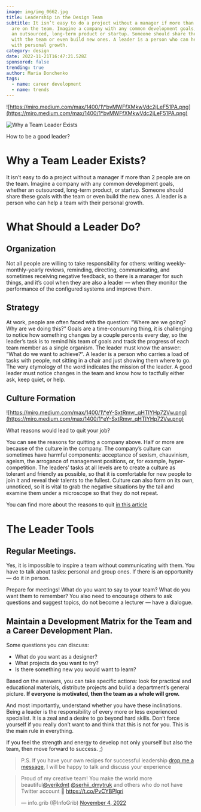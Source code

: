```yaml
---
image: img/img_0662.jpg
title: Leadership in the Design Team
subtitle: It isn’t easy to do a project without a manager if more than 2 people
  are on the team. Imagine a company with any common development goals, whether
  an outsourced, long-term product or startup. Someone should share these goals
  with the team or even build new ones. A leader is a person who can help a team
  with personal growth.
category: design
date: 2022-11-21T16:47:21.528Z
sponsored: false
trending: true
author: Maria Donchenko
tags:
  - name: career development
  - name: trends
---
```

![https://miro.medium.com/max/1400/1\*bvMWFfXMkwVdc2jLeF51PA.png](https://miro.medium.com/max/1400/1*bvMWFfXMkwVdc2jLeF51PA.png)

![Why a Team Leader Exists](img/1-1e54cjiodc12pfj9xh4ysq.webp)





How to be a good leader?

# **Why a Team Leader Exists?**

It isn’t easy to do a project without a manager if more than 2 people are on the team. Imagine a company with any common development goals, whether an outsourced, long-term product, or startup. Someone should share these goals with the team or even build the new ones. A leader is a person who can help a team with their personal growth.

# **What Should a Leader Do?**

## **Organization**

Not all people are willing to take responsibility for others: writing weekly-monthly-yearly reviews, reminding, directing, communicating, and sometimes receiving negative feedback, so there is a manager for such things, and it’s cool when they are also a leader — when they monitor the performance of the configured systems and improve them.

## **Strategy**

At work, people are often faced with the question: “Where are we going? Why are we doing this?” Goals are a time-consuming thing, it is challenging to notice how something changes by a couple percents every day, so the leader’s task is to remind his team of goals and track the progress of each team member as a single organism. The leader must know the answer: “What do we want to achieve?”. A leader is a person who carries a load of tasks with people, not sitting in a chair and just showing them where to go. The very etymology of the word indicates the mission of the leader. A good leader must notice changes in the team and know how to tactfully either ask, keep quiet, or help.

## **Culture Formation**

![https://miro.medium.com/max/1400/1\*eY-SxtRmvr_qHTIYHp72Vw.png](https://miro.medium.com/max/1400/1*eY-SxtRmvr_qHTIYHp72Vw.png)

What reasons would lead to quit your job?

You can see the reasons for quitting a company above. Half or more are because of the culture in the company. The company’s culture can sometimes have harmful components: acceptance of sexism, chauvinism, ageism, the arrogance of management positions, or, for example, hyper-competition. The leaders’ tasks at all levels are to create a culture as tolerant and friendly as possible, so that it is comfortable for new people to join it and reveal their talents to the fullest. Culture can also form on its own, unnoticed, so it is vital to grab the negative situations by the tail and examine them under a microscope so that they do not repeat.

You can find more about the reasons to quit [in this article](https://medium.com/@checkli/why-employees-quit-20-stats-employers-need-to-know-b921c253f767)

# **The Leader Tools**

## **Regular Meetings.**

Yes, it is impossible to inspire a team without communicating with them. You have to talk about tasks: personal and group ones. If there is an opportunity — do it in person.

Prepare for meetings! What do you want to say to your team? What do you want them to remember? You also need to encourage others to ask questions and suggest topics, do not become a lecturer — have a dialogue.

## **Maintain a Development Matrix for the Team and a Career Development Plan.**

Some questions you can discuss:

* What do you want as a designer?
* What projects do you want to try?
* Is there something new you would want to learn?

Based on the answers, you can take specific actions: look for practical and educational materials, distribute projects and build a department’s general picture. **If everyone is motivated, then the team as a whole will grow.**

And most importantly, understand whether you have these inclinations. Being a leader is the responsibility of every more or less experienced specialist. It is a zeal and a desire to go beyond hard skills. Don’t force yourself if you really don’t want to and think that this is not for you. This is the main rule in everything.

If you feel the strength and energy to develop not only yourself but also the team, then move forward to success. ;)

> P.S. If you have your own recipes for successful leadership [drop me a message](<>), I will be happy to talk and discuss your experience

<blockquote class="twitter-tweet"><p lang="en" dir="ltr">Proud of my creative team! You make the world more beautiful<a href="https://twitter.com/verikdmt?ref_src=twsrc%5Etfw">@verikdmt</a> <a href="https://twitter.com/serhii_dmytruk?ref_src=twsrc%5Etfw">@serhii_dmytruk</a> and others who do not have Twitter account 🙂 <a href="https://t.co/PvCYBPIgri">https://t.co/PvCYBPIgri</a></p>&mdash; info.grib (@InfoGrib) <a href="https://twitter.com/InfoGrib/status/1588635142536720385?ref_src=twsrc%5Etfw">November 4, 2022</a></blockquote> <script async src="https://platform.twitter.com/widgets.js" charset="utf-8"></script>